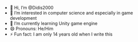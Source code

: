 - 👋 Hi, I’m @Didis2000
- 👀 I’m interested in computer science and especially in game development
- 🌱 I’m currently learning Unity game engine
- 😄 Pronouns: He/Him
- ⚡ Fun fact: I am only 14 years old when I write this

<!---
Didis2000/Didis2000 is a ✨ special ✨ repository because its `README.md` (this file) appears on your GitHub profile.
You can click the Preview link to take a look at your changes.
--->

